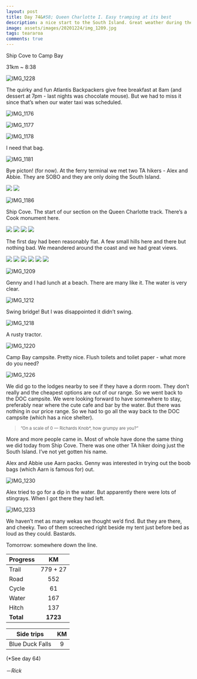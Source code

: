 ```yaml
---
layout: post
title: Day 74&#58; Queen Charlotte I. Easy tramping at its best
description: a nice start to the South Island. Great weather during the day. Water is so blue. 
image: assets/images/20201224/img_1209.jpg
tags: teararoa
comments: true
---
```


Ship Cove to Camp Bay

31km ~ 8:38

![IMG_1228](/assets/images/20201224/img_1228.jpg)

The quirky and fun Atlantis Backpackers give free breakfast at 8am (and dessert at 7pm - last nights was chocolate mouse). But we had to miss it since that’s when our water taxi was scheduled. 

![IMG_1176](/assets/images/20201224/img_1176.jpg)

![IMG_1177](/assets/images/20201224/img_1177.jpg)

![IMG_1178](/assets/images/20201224/img_1178.jpg)

I need that bag. 

![IMG_1181](/assets/images/20201224/img_1181.jpg)

Bye picton! (for now). At the ferry terminal we met two TA hikers - Alex and Abbie. They are SOBO and they are only doing the South Island. 

<div class="gallery" data-columns="2">
  <img src="/assets/images/20201224/img_1180.jpg">
  <img src="/assets/images/20201224/img_1182.jpg">
</div>

![IMG_1186](/assets/images/20201224/img_1186.jpg)

Ship Cove. The start of our section on the Queen Charlotte track. There’s a Cook monument here. 

<div class="gallery" data-columns="2">
  <img src="/assets/images/20201224/img_1188.jpg">
  <img src="/assets/images/20201224/img_1189.jpg">
  <img src="/assets/images/20201224/img_1190.jpg">
  <img src="/assets/images/20201224/img_1191.jpg">
</div>

The first day had been reasonably flat. A few small hills here and there but nothing bad. We meandered around the coast and we had great views. 

<div class="gallery" data-columns="2">
  <img src="/assets/images/20201224/img_1194.jpg">
  <img src="/assets/images/20201224/img_1197.jpg">
  <img src="/assets/images/20201224/img_1200.jpg">
  <img src="/assets/images/20201224/img_1202.jpg">
  <img src="/assets/images/20201224/img_1205.jpg">
  <img src="/assets/images/20201224/img_1206.jpg">
</div>

![IMG_1209](/assets/images/20201224/img_1209.jpg)

Genny and I had lunch at a beach. There are many like it. The water is very clear. 

![IMG_1212](/assets/images/20201224/img_1212.jpg)

Swing bridge! But I was disappointed it didn’t swing. 

![IMG_1218](/assets/images/20201224/img_1218.jpg)

A rusty tractor. 

![IMG_1220](/assets/images/20201224/img_1220.jpg)

Camp Bay campsite. Pretty nice. Flush toilets and toilet paper - what more do you need?

![IMG_1226](/assets/images/20201224/img_1226.jpg)

We did go to the lodges nearby to see if they have a dorm room. They don’t really and the cheapest options are out of our range. So we went back to the DOC campsite. We were looking forward to have somewhere to stay, preferably near where the cute cafe and bar by the water. But there was nothing in our price range. So we had to go all the way back to the DOC campsite (which has a nice shelter). 

<blockquote><small>”On a scale of 0 — Richards Knob*, how grumpy are you?”</small></blockquote>

More and more people came in. Most of whole have done the same thing we did today from Ship Cove. There was one other TA hiker doing just the South Island. I’ve not yet gotten his name. 

Alex and Abbie use Aarn packs. Genny was interested in trying out the boob bags (which Aarn is famous for) out.

![IMG_1230](/assets/images/20201224/img_1230.jpg)

Alex tried to go for a dip in the water. But apparently there were lots of stingrays. When I got there they had left.

![IMG_1233](/assets/images/20201224/img_1233.jpg)

We haven’t met as many wekas we thought we’d find. But they are there, and cheeky. Two of them screeched right beside my tent just before bed as loud as they could. Bastards. 

Tomorrow: somewhere down the line. 

| Progress | KM |
| ---- |:----:|
| Trail | 779 + 27 |
| Road | 552 |
| Cycle | 61 |
| Water | 167 |
| Hitch | 137 |
| **Total** | **1723** |

| Side trips | KM |
| ---- |:----:|
| Blue Duck Falls | 9 |

(*See day 64)


－_Rick_
